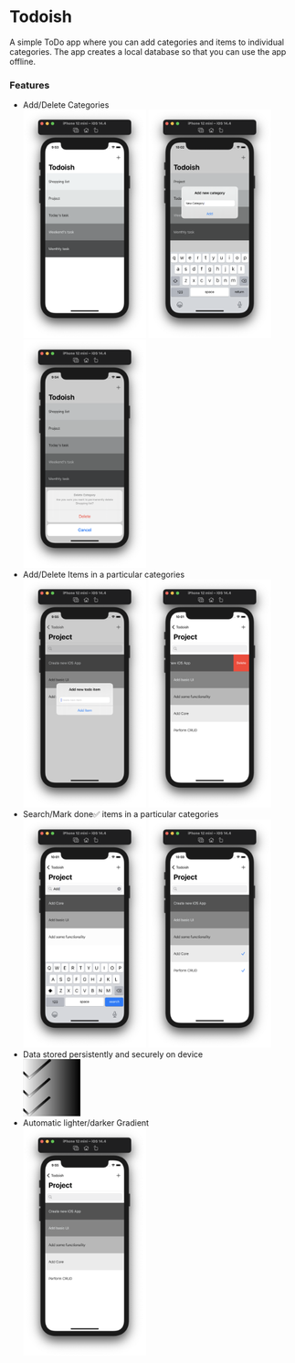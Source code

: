 # Todoish
A simple ToDo app where you can add categories and items to individual categories. The app creates a local database so that you can use the app offline.

<h3>Features</h3>
<ul>
  <li>Add/Delete Categories</li>
  <div>
    <img src="https://github.com/deeppatel23/Todoish/blob/main/Screenshots/Screenshot%202021-05-05%20at%209.53.44%20PM.png" height=400>
    <img src="https://github.com/deeppatel23/Todoish/blob/main/Screenshots/Screenshot%202021-05-05%20at%2010.02.14%20PM.png" height=400>
    <img src="https://github.com/deeppatel23/Todoish/blob/main/Screenshots/Screenshot%202021-05-05%20at%209.54.09%20PM.png" height=400>
  </div>
  <li>Add/Delete Items in a particular categories</li>
  <div>
    <img src="https://github.com/deeppatel23/Todoish/blob/main/Screenshots/Screenshot%202021-05-05%20at%209.55.05%20PM.png" height=400>
    <img src="https://github.com/deeppatel23/Todoish/blob/main/Screenshots/Screenshot%202021-05-05%20at%2010.01.53%20PM.png" height=400>
  </div>
  <li>Search/Mark done✅ items in a particular categories</li>
  <div>
    <img src="https://github.com/deeppatel23/Todoish/blob/main/Screenshots/Screenshot%202021-05-05%20at%2010.01.37%20PM.png" height=400>
    <img src="https://github.com/deeppatel23/Todoish/blob/main/Screenshots/Screenshot%202021-05-05%20at%2010.59.33%20PM.png" height=400>
  </div>
  <li>Data stored persistently and securely on device</li>
  <div>
    <img src="https://github.com/deeppatel23/Todoish/blob/main/Screenshots/appstore.png" height=100 width=100>
  </div>
  <li>Automatic lighter/darker Gradient</li>
  <div>
    <img src="https://github.com/deeppatel23/Todoish/blob/main/Screenshots/Screenshot%202021-05-05%20at%209.55.34%20PM.png" height=400>
  </div>
</ul>

